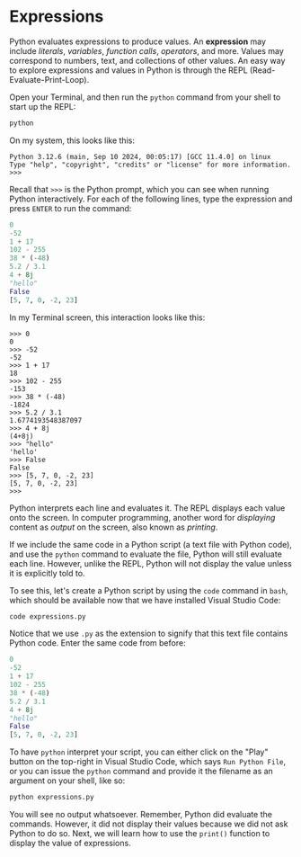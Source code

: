 # Expressions

Python evaluates expressions to produce values. An **expression** may
include *literals*, *variables*, *function calls*, *operators*, and more.
Values may correspond to numbers, text, and collections of other values.
An easy way to explore expressions and values in Python is through the REPL
(Read-Evaluate-Print-Loop).

Open your Terminal, and then run the `python` command from your shell
to start up the REPL:

```bash
python
```

On my system, this looks like this:

```text
Python 3.12.6 (main, Sep 10 2024, 00:05:17) [GCC 11.4.0] on linux
Type "help", "copyright", "credits" or "license" for more information.
>>> 
```

Recall that `>>>` is the Python prompt, which you can see when running
Python interactively. For each of the following lines, type the expression
and press `ENTER` to run the command:

```python
0
-52
1 + 17
102 - 255
38 * (-48)
5.2 / 3.1
4 + 8j
"hello"
False
[5, 7, 0, -2, 23]
```

In my Terminal screen, this interaction looks like this:

```text
>>> 0
0
>>> -52
-52
>>> 1 + 17
18
>>> 102 - 255
-153
>>> 38 * (-48)
-1824
>>> 5.2 / 3.1
1.6774193548387097
>>> 4 + 8j
(4+8j)
>>> "hello"
'hello'
>>> False
False
>>> [5, 7, 0, -2, 23]
[5, 7, 0, -2, 23]
>>>
```

Python interprets each line and evaluates it. The REPL displays each value
onto the screen. In computer programming, another word for *displaying* content
as *output* on the screen, also known as *printing*.

If we include the same code in a Python script (a text file with Python code),
and use the `python` command to evaluate the file, Python will still evaluate
each line. However, unlike the REPL, Python will not display the value unless it
is explicitly told to.

To see this, let's create a Python script by using the `code` command in `bash`,
which should be available now that we have installed Visual Studio Code:

```bash
code expressions.py
```

Notice that we use `.py` as the extension to signify that this text file contains
Python code. Enter the same code from before:

```python
0
-52
1 + 17
102 - 255
38 * (-48)
5.2 / 3.1
4 + 8j
"hello"
False
[5, 7, 0, -2, 23]
```

To have `python` interpret your script, you can either click on the "Play" button
on the top-right in Visual Studio Code, which says `Run Python File`, or you can
issue the `python` command and provide it the filename as an argument on your shell,
like so:

```bash
python expressions.py
```

You will see no output whatsoever. Remember, Python did evaluate the commands. However,
it did not display their values because we did not ask Python to do so.
Next, we will learn how to use the `print()` function to display the value of expressions.
